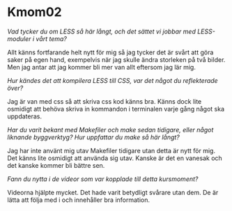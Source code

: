 Kmom02
===============================

*Vad tycker du om LESS så här långt, och det sättet vi jobbar med LESS-moduler i vårt tema?*

Allt känns fortfarande helt nytt för mig så jag tycker det är svårt att göra saker på egen hand, exempelvis när jag skulle ändra storleken på två bilder. Men jag antar att jag kommer bli mer van allt eftersom jag lär mig.

*Hur kändes det att kompilera LESS till CSS, var det något du reflekterade över?*

Jag är van med css så att skriva css kod känns bra. Känns dock lite osmidigt att behöva skriva in kommandon i terminalen varje gång något ska uppdateras.

*Har du varit bekant med Makefiler och make sedan tidigare, eller något liknande byggverktyg? Hur uppfattar du make så här långt?*

Jag har inte använt mig utav Makefiler tidigare utan detta är nytt för mig. Det känns lite osmidigt att använda sig utav. Kanske är det en vanesak och det kanske kommer bli bättre sen.

*Fann du nytta i de videor som var kopplade till detta kursmoment?*

Videorna hjälpte mycket. Det hade varit betydligt svårare utan dem. De är lätta att följa med i och innehåller bra information.

